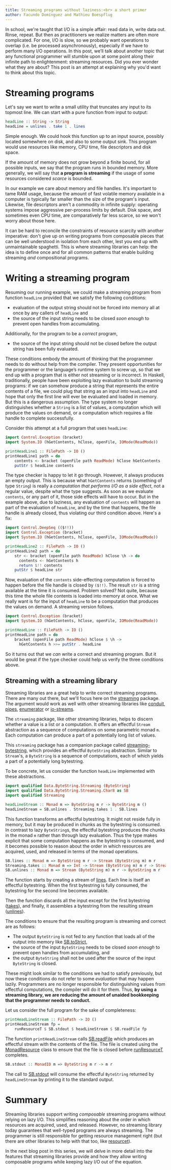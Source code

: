 ```yaml
---
title: Streaming programs without laziness:<br> a short primer
author: Facundo Domínguez and Mathieu Boespflug
---
```


In school, we're taught that I/O is a simple affair: read data in,
write data out. Rinse, repeat. But then as practitioners we realize
matters are often more complicated. For one, I/O is slow, so we
probably want operations to overlap (i.e. be processed
asynchronously), especially if we have to perform many I/O operations.
In this post, we’ll talk about another topic that any functional
programmer will stumble upon at some point along their infinite path
to enlightenment: streaming resources. Did you ever wonder what they
are about? This post is an attempt at explaining why you'd want to
think about this topic.

# Streaming programs

Let's say we want to write a small utility that truncates any input to
its topmost line. We can start with a pure function from input to
output:

```Haskell
headLine :: String -> String
headLine = unlines . take 1 . lines
```

Simple enough. We could hook this function up to an input source,
possibly located somewhere on disk, and also to some output sink. This
program would use resources like memory, CPU time, file descriptors
and disk space.

If the amount of memory does not grow beyond a finite bound, for all
possible inputs, we say that the program runs in bounded memory. More
generally, we will say that **a program is streaming** if the usage of
some resources considered *scarce* is bounded.

In our example we care about memory and file handles. It's important
to tame RAM usage, because the amount of fast volatile memory
available in a computer is typically far smaller than the size of the
program's input. Likewise, file descriptors aren't a commodity in
infinite supply: operating systems impose aggressive per-process
limits by default. Disk space, and sometimes even CPU time, are
comparatively far less scarce, so we won't worry about those here.

It can be hard to reconcile the constraints of resource scarcity with
another imperative: don't give up on writing programs from composable
pieces that can be well understood in isolation from each other, lest
you end up with unmaintainable spaghetti. This is where streaming
libraries can help: the idea is to define once and for all common
patterns that enable building streaming *and* compositional programs.


# Writing a streaming program

Resuming our running example, we could make a streaming program from
function `headLine` provided that we satisfy the following conditions:

* evaluation of the output string should not be forced into memory all
  at once by any callers of `headLine` and
* the source of the input string needs to be closed *soon enough* to
  prevent open handles from accumulating.
  
Additionally, for the program to be a *correct* program,

* the source of the input string should not be closed before the
  output string has been fully evaluated.

These conditions embody the amount of thinking that the programmer
needs to do without help from the compiler. They present opportunities
for the programmer or the language’s runtime system to screw up, so
that we end up with a program that is either not streaming or is
incorrect. In Haskell, traditionally, people have been exploiting lazy
evaluation to build streaming programs: if we can somehow produce
a string that represents the entire contents of a file, we could plug
that string as an input into `headLine` and hope that only the first
line will ever be evaluated and loaded in memory. But this is
a dangerous assumption. The type system no longer distinguishes
whether a `String` is a list of values, a computation which will
produce the values on demand, or a computation which requires a file
handle to complete successfully.

Consider this attempt at a full program that uses `headLine`:

```Haskell
import Control.Exception (bracket)
import System.IO (hGetContents, hClose, openFile, IOMode(ReadMode))

printHeadLine1 :: FilePath -> IO ()
printHeadLine1 path = do
    contents <- bracket (openFile path ReadMode) hClose hGetContents
    putStr $ headLine contents
```

The type checker is happy to let it go through. However, it always
produces an empty output. This is because what `hGetContents` returns
(something of type `String`) is really a *computation that performs
I/O as a side effect*, not a regular value, despite what the type
suggests. As soon as we evaluate `contents`, or any part of it, those side
effects will have to occur. But in the example above, due to laziness,
any evaluation of `contents` will happen as part of the evaluation of
`headLine`, and by the time that happens, the file handle is already
closed, thus violating our third condition above. Here's a fix:

```Haskell
import Control.DeepSeq (($!!))
import Control.Exception (bracket)
import System.IO (hGetContents, hClose, openFile, IOMode(ReadMode))

printHeadLine2 :: FilePath -> IO ()
printHeadLine2 path = do
    str <- bracket (openFile path ReadMode) hClose \h -> do
      contents <- hGetContents h
      return $!! contents
    putStr $ headLine str
```

Now, evaluation of the `contents` side-effecting computation is forced
to happen before the file handle is closed by `($!!)`. The result
`str` is a string available at the time it is consumed. Problem
solved? Not quite, because this time the whole file contents is loaded
into memory at once. What we really want is for the input of
`headLine` to be a computation that produces the values on demand.
A streaming version follows.

```Haskell
import Control.Exception (bracket)
import System.IO (hGetContents, hClose, openFile, IOMode(ReadMode))

printHeadLine :: FilePath -> IO ()
printHeadLine path = do
    bracket (openFile path ReadMode) hClose $ \h ->
      hGetContents h >>= putStr . headLine
```

So it turns out that we *can* write a correct and streaming program.
But it would be great if the type checker could help us verify
the three conditions above.


## Streaming with a streaming library

Streaming libraries are a great help to write correct streaming
programs. There are many out there, but we'll focus here on
the [streaming](http://www.stackage.org/package/streaming) package.
The argument would work as well with other streaming libraries
like
[conduit](http://www.stackage.org/package/conduit),
[pipes](http://www.stackage.org/package/pipes),
[enumerator](http://www.stackage.org/package/enumerator)
or [io-streams](http://www.stackage.org/package/io-streams).

The `streaming` package, like other streaming libraries, helps to
discern whether a value is a list or a computation. It offers an
effectful `Stream` abstraction as a sequence of computations on some
parametric monad `m`. Each computation can produce a part of
a potentially long list of values.

This `streaming` package has a companion package
called
[streaming-bytestring](http://www.stackage.org/package/streaming-bytestring),
which provides an effectful `ByteString` abstraction. Similar to
`Stream`'s, a `ByteString` is a sequence of computations, each of
which yields a part of a potentially long bytestring.

To be concrete, let us consider the function `headLine` implemented
with these abstractions.

```Haskell
import qualified Data.ByteString.Streaming (ByteString)
import qualified Data.ByteString.Streaming.Char8 as SB
import qualified Streaming

headLineStream :: Monad m => ByteString m r -> ByteString m ()
headLineStream = SB.unlines . Streaming.takes 1 . SB.lines
```

This function transforms an effectful bytestring. It might not reside
fully in memory, but it may be produced in chunks as the bytestring is
consumed. In contrast to lazy `ByteString`s, the effectful bytestring
produces the chunks in the monad `m` rather than through lazy
evaluation. Thus the type makes explicit that some computation happens
as the bytestring is consumed, and it becomes possible to reason about
the order in which resources are acquired, used, and released in terms
of the monad operations.

```Haskell
SB.lines :: Monad m => ByteString m r -> Stream (ByteString m) m r
Streaming.takes :: Monad m => Int -> Stream (ByteString m) m r -> Stream (ByteString m) m ()
SB.unlines :: Monad m => Stream (ByteString m) m r -> ByteString m r
```
The function starts by creating a stream of
[lines](https://www.stackage.org/haddock/lts-8.22/streaming-bytestring-0.1.4.6/Data-ByteString-Streaming-Char8.html#v:lines).
Each line is itself
an effectful bytestring. When the first bytestring is fully consumed,
the bytestring for the second line becomes available.

Then the function discards all the input except for the first bytestring
([takes](https://www.stackage.org/haddock/lts-8.21/streaming-0.1.4.5/Streaming.html#v:takes)),
and finally, it assembles a bytestring from the resulting stream
([unlines](https://www.stackage.org/haddock/lts-8.22/streaming-bytestring-0.1.4.6/Data-ByteString-Streaming-Char8.html#v:unlines)).

The conditions to ensure that the resulting program is streaming and
correct are as follows:
 * The output `ByteString` is not fed to any function that loads all of
   the output into memory like
   [SB.toStrict](https://www.stackage.org/haddock/lts-8.22/streaming-bytestring-0.1.4.6/Data-ByteString-Streaming-Char8.html#v:toStrict),
 * the source of the input `ByteString` needs to be closed *soon enough* to
   prevent open handles from accumulating, and
 * the output `ByteString` shall not be used after the source of the
   input `ByteString` is closed.

These might look similar to the conditions we had to satisfy
previously, but now these conditions do not refer to some *evaluation*
that may happen lazily. Programmers are no longer responsible for
distinguishing values from effectful computations, the compiler will
do it for them. Thus, **by using a streaming library, we are reducing
the amount of unaided bookkeeping that the programmer needs to
conduct.**

Let us consider the full program for the sake of completeness:

```Haskell
printHeadLineStream :: FilePath -> IO ()
printHeadLineStream fp =
    runResourceT $ SB.stdout $ headLineStream $ SB.readFile fp
```

The function `printHeadLineStream` calls
[SB.readFile](https://www.stackage.org/haddock/lts-8.22/streaming-bytestring-0.1.4.6/Data-ByteString-Streaming-Char8.html#v:readFile)
which produces an effectful
stream with the contents of the file. The file is created using the
[MonadResource](https://www.stackage.org/haddock/lts-8.21/resourcet-1.1.9/Control-Monad-Trans-Resource.html#t:MonadResource)
class to ensure that the file is closed before
[runResourceT](https://www.stackage.org/haddock/lts-8.21/resourcet-1.1.9/Control-Monad-Trans-Resource.html#v:runResourceT)
completes.

```Haskell
SB.stdout :: MonadIO m => ByteString m r -> m r
```

The call to
[SB.stdout](https://www.stackage.org/haddock/lts-8.22/streaming-bytestring-0.1.4.6/Data-ByteString-Streaming-Char8.html#v:stdout)
will consume the effectful `ByteString` returned by `headLineStream`
by printing it to the standard output.

# Summary

Streaming libraries support writing *composable* streaming programs
without relying on lazy I/O. This simplifies reasoning about the order
in which resources are acquired, used, and released. However, no
streaming library today guarantees that well-typed programs are always
streaming. The programmer is still responsible for getting resource
management right (but there are other libraries to help with that too,
like [resourcet](http://hackage.haskell.org/package/resourcet)).

In the next blog post in this series, we will delve in more detail
into the features that streaming libraries provide and how they allow
writing composable programs while keeping lazy I/O out of the
equation.
